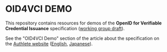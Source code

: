 OID4VCI DEMO
============

This repository contains resources for demos of the **OpenID for Verifiable
Credential Issuance** specification ([working group draft][OID4VCI_WG_DRAFT]).

See the "OID4VCI Demo" section of the article about the specification on the
[Authlete website][AUTHLETE_WEBSITE] ([English][OID4VCI_ARTICLE_EN],
[Japanese][OID4VCI_ARTICLE_JA]).

[AUTHLETE_WEBSITE]: https://www.authlete.com/
[OID4VCI_ARTICLE_EN]: https://www.authlete.com/developers/oid4vci/
[OID4VCI_ARTICLE_JA]: https://www.authlete.com/ja/developers/oid4vci/
[OID4VCI_WG_DRAFT]: https://openid.github.io/OpenID4VCI/openid-4-verifiable-credential-issuance-wg-draft.html
